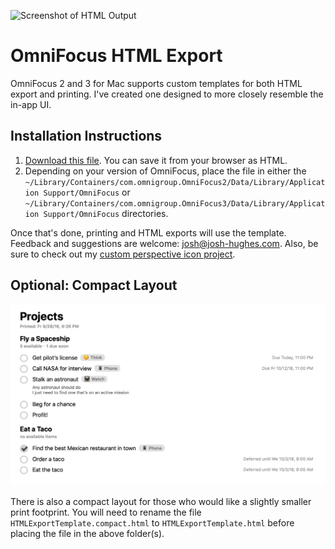 ![Screenshot of HTML Output](screenshot.png)

# OmniFocus HTML Export

OmniFocus 2 and 3 for Mac supports custom templates for both HTML export and printing. I've created one designed to more closely resemble the in-app UI.

## Installation Instructions

1. [Download this file](https://raw.githubusercontent.com/deaghean/omnifocus-html-export/master/HTMLExportTemplate.html). You can save it from your browser as HTML.
2. Depending on your version of OmniFocus, place the file in either the `~/Library/Containers/com.omnigroup.OmniFocus2/Data/Library/Application Support/OmniFocus` or `~/Library/Containers/com.omnigroup.OmniFocus3/Data/Library/Application Support/OmniFocus` directories.

Once that's done, printing and HTML exports will use the template. Feedback and suggestions are welcome: [josh@josh-hughes.com](mailto:josh@josh-hughes.com). Also, be sure to check out my [custom perspective icon project](https://omnifocusicons.josh-hughes.com).

## Optional: Compact Layout

![Screenshot of HTML Output](screenshot.compact.jpg)

There is also a compact layout for those who would like a slightly smaller print footprint. You will need to rename the file `HTMLExportTemplate.compact.html` to `HTMLExportTemplate.html` before placing the file in the above folder(s).
